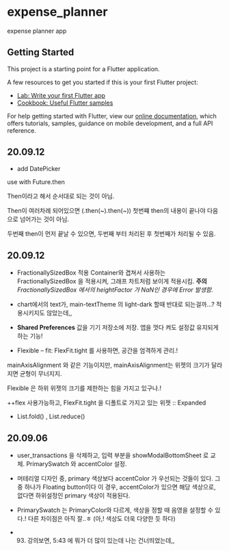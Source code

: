 # expense_planner

expense planner app

## Getting Started

This project is a starting point for a Flutter application.

A few resources to get you started if this is your first Flutter project:

- [Lab: Write your first Flutter app](https://flutter.dev/docs/get-started/codelab)
- [Cookbook: Useful Flutter samples](https://flutter.dev/docs/cookbook)

For help getting started with Flutter, view our
[online documentation](https://flutter.dev/docs), which offers tutorials,
samples, guidance on mobile development, and a full API reference.

## 20.09.12
- add DatePicker

use with Future.then

Then이라고 해서 순서대로 되는 것이 아님.

Then이 여러차례 되어있으면 (.then(~).then(~)) 첫번쨰 then의 내용이 끝나야 다음으로 넘어가는 것이 아님.

두번째 then이 먼저 끝날 수 있으면, 두번째 부터 처리된 후 첫번째가 처리될 수 있음.



## 20.09.12
- FractionallySizedBox 적용
Container와 겹쳐서 사용하는 FractionallySizedBox 을 적용시켜, 그래프 차트처럼 보이게 적용시킴.
**주의** _FractionallySizedBox 에서의 heightFactor 가 NaN인 경우에 Error 발생함._

- chart에서의 text가, main-textTheme 의 light-dark 할때 반대로 되는걸까...? 적용시키지도 않았는데,,

- **Shared Preferences** 값을 기기 저장소에 저장. 앱을 껏다 켜도 설정값 유지되게 하는 기능!

- Flexible – fit: FlexFit.tight 를 사용하면, 공간을 엄격하게 관리.!

mainAxisAlignment 와 같은 기능이지만, mainAxisAlignment는 위젯의 크기가 달라지면 균형이 무너지지.

Flexible 은 하위 위젯의 크기를 제한하는 힘을 가지고 있구나.!

++flex 사용가능하고, FlexFit.tight 을 디폴트로 가지고 있는 위젯 :: Expanded


- List.fold() , List.reduce()

## 20.09.06
- user_transactions 을 삭제하고,
입력 부분을 showModalBottomSheet 로 교체.
PrimarySwatch 와 accentColor 설정.

- 머테리얼 디자인 중, primary 색상보다 accentColor 가 우선되는 것들이 있다.
그 중 하나가 Floating button이다
이 경우, accentColor가 있으면 해당 색상으로, 없다면 하위설정인 primary 색상이 적용된다.

- PrimarySwatch 는 PrimaryColor와 다르게, 색상을 정할 때 음영을 설정할 수 있다.!
다른 차이점은 아직 잘..ㅎ  (아,! 색상도 더욱 다양한 듯 하다)

- 93. 강의보면, 5:43 에 뭐가 더 많이 있는데 나는 건너띄었는데,,

